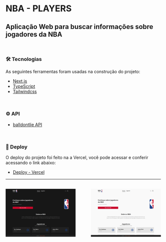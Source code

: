 # NBA - PLAYERS

## Aplicação Web para buscar informações sobre jogadores da NBA

<br/>

### 🛠 Tecnologias


As seguintes ferramentas foram usadas na construção do projeto:

- [Next.js](https://beta.nextjs.org/docs/routing/pages-and-layouts)
- [TypeScript](https://www.typescriptlang.org/)
- [Tailwindcss](https://tailwindcss.com/)

<br/>

### ⚙️ API
- [balldontlie API](https://www.balldontlie.io/?ref=publicapis.dev#introduction)

<br/>

### 🔗 Deploy

O deploy do projeto foi feito na a Vercel, você pode acessar e conferir acessando o link abaixo:

- [Deploy - Vercel](https://nba-players.vercel.app)

---

<br/>

<div style="display: flex; justify-content: space-between; width: 100%;">
    <img style="" src="assets/nba-players-dark.png" width="45%;" alt="Imagem do projeto versão dark"/>
    <img style="" src="assets/nba-players-light.png" width="45%;" alt="Imagem do projeto versão light"/>
</div>
